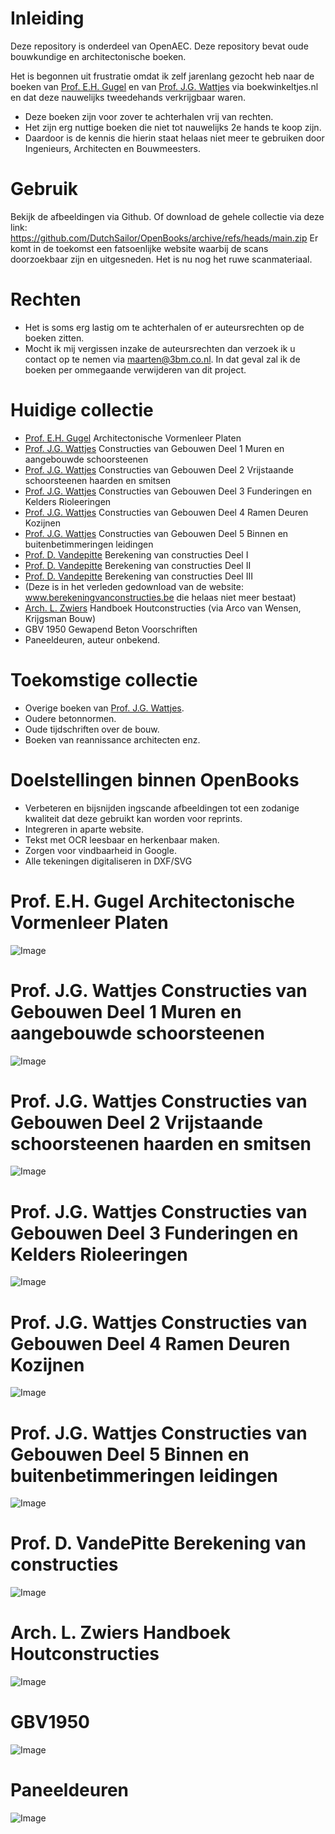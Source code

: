 # Inleiding

Deze repository is onderdeel van OpenAEC. Deze repository bevat oude bouwkundige en architectonische boeken.

Het is begonnen uit frustratie omdat ik zelf jarenlang gezocht heb naar de boeken van [Prof. E.H. Gugel](https://nl.wikipedia.org/wiki/Eugen_Gugel) en van [Prof. J.G. Wattjes](https://nl.wikipedia.org/wiki/J.G._Wattjes) via boekwinkeltjes.nl en dat deze nauwelijks tweedehands verkrijgbaar waren.

* Deze boeken zijn voor zover te achterhalen vrij van rechten. 
* Het zijn erg nuttige boeken die niet tot nauwelijks 2e hands te koop zijn.
* Daardoor is de kennis die hierin staat helaas niet meer te gebruiken door Ingenieurs, Architecten en Bouwmeesters. 

# Gebruik
Bekijk de afbeeldingen via Github. Of download de gehele collectie via deze link: https://github.com/DutchSailor/OpenBooks/archive/refs/heads/main.zip
Er komt in de toekomst een fatsoenlijke website waarbij de scans doorzoekbaar zijn en uitgesneden. Het is nu nog het ruwe scanmateriaal.

# Rechten
* Het is soms erg lastig om te achterhalen of er auteursrechten op de boeken zitten.
* Mocht ik mij vergissen inzake de auteursrechten dan verzoek ik u contact op te nemen via maarten@3bm.co.nl. In dat geval zal ik de boeken per ommegaande verwijderen van dit project.

# Huidige collectie
* [Prof. E.H. Gugel](https://nl.wikipedia.org/wiki/Eugen_Gugel) Architectonische Vormenleer Platen
* [Prof. J.G. Wattjes](https://nl.wikipedia.org/wiki/J.G._Wattjes) Constructies van Gebouwen Deel 1 Muren en aangebouwde schoorsteenen
* [Prof. J.G. Wattjes](https://nl.wikipedia.org/wiki/J.G._Wattjes) Constructies van Gebouwen Deel 2 Vrijstaande schoorsteenen haarden en smitsen
* [Prof. J.G. Wattjes](https://nl.wikipedia.org/wiki/J.G._Wattjes) Constructies van Gebouwen Deel 3 Funderingen en Kelders Rioleeringen
* [Prof. J.G. Wattjes](https://nl.wikipedia.org/wiki/J.G._Wattjes) Constructies van Gebouwen Deel 4 Ramen Deuren Kozijnen
* [Prof. J.G. Wattjes](https://nl.wikipedia.org/wiki/J.G._Wattjes) Constructies van Gebouwen Deel 5 Binnen en buitenbetimmeringen leidingen
* [Prof. D. Vandepitte](https://nl.wikipedia.org/wiki/Dani%C3%ABl_Vandepitte) Berekening van constructies Deel I
* [Prof. D. Vandepitte](https://nl.wikipedia.org/wiki/Dani%C3%ABl_Vandepitte) Berekening van constructies Deel II
* [Prof. D. Vandepitte](https://nl.wikipedia.org/wiki/Dani%C3%ABl_Vandepitte) Berekening van constructies Deel III
* (Deze is in het verleden gedownload van de website: www.berekeningvanconstructies.be die helaas niet meer bestaat)
* [Arch. L. Zwiers](https://nl.wikipedia.org/wiki/Lambertus_Zwiers) Handboek Houtconstructies (via Arco van Wensen, Krijgsman Bouw)
* GBV 1950 Gewapend Beton Voorschriften
* Paneeldeuren, auteur onbekend.

# Toekomstige collectie
* Overige boeken van [Prof. J.G. Wattjes](https://nl.wikipedia.org/wiki/J.G._Wattjes).
* Oudere betonnormen.
* Oude tijdschriften over de bouw.
* Boeken van reannissance architecten enz.

# Doelstellingen binnen OpenBooks
* Verbeteren en bijsnijden ingscande afbeeldingen tot een zodanige kwaliteit dat deze gebruikt kan worden voor reprints. 
* Integreren in aparte website.
* Tekst met OCR leesbaar en herkenbaar maken.
* Zorgen voor vindbaarheid in Google.
* Alle tekeningen digitaliseren in DXF/SVG

# Prof. E.H. Gugel Architectonische Vormenleer Platen
![Image](OpeningImage.JPG)

# Prof. J.G. Wattjes Constructies van Gebouwen Deel 1 Muren en aangebouwde schoorsteenen
![Image](OpeningImageWattjes1.JPG)

# Prof. J.G. Wattjes Constructies van Gebouwen Deel 2 Vrijstaande schoorsteenen haarden en smitsen
![Image](OpeningImage2.JPG)

# Prof. J.G. Wattjes Constructies van Gebouwen Deel 3 Funderingen en Kelders Rioleeringen
![Image](OpeningImageWattjes3.JPG)

# Prof. J.G. Wattjes Constructies van Gebouwen Deel 4 Ramen Deuren Kozijnen
![Image](OpeningImageWattjes4.jpg)

# Prof. J.G. Wattjes Constructies van Gebouwen Deel 5 Binnen en buitenbetimmeringen leidingen
![Image](OpeningImageWattjes5.jpg)

# Prof. D. VandePitte Berekening van constructies 
![Image](OpeningImagePitte.jpg)

# Arch. L. Zwiers Handboek Houtconstructies
![Image](OpeningImageZwiers.jpg)

# GBV1950
![Image](OpeningImage3.JPG)

# Paneeldeuren
![Image](OpeningImagePaneeldeur.png)
